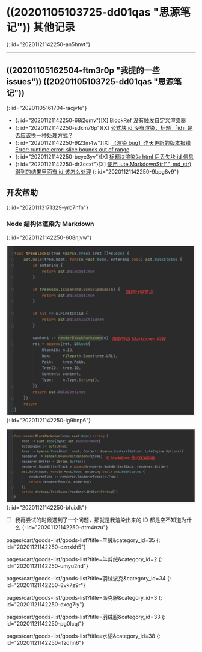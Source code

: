 # ((20201105103725-dd01qas "思源笔记"))  其他记录
{: id="20201121142250-an5hnvt"}

---

## ((20201105162504-ftm3r0p "我提的一些 issues"))  ((20201105103725-dd01qas "思源笔记"))
{: id="20201105161704-racjvte"}

* {: id="20201121142250-68i2qmv"}[X] [BlockRef 没有触发自定义渲染器](https://github.com/88250/lute/issues/102)
* {: id="20201121142250-sdxm76p"}[X] [公式块 id 没有渲染，标题 「id」是否应该换一种处理方式？](https://github.com/88250/lute/issues/101)
* {: id="20201121142250-9l23m4w"}[X] [【渲染 bug】昨天更新的版本报错 Error: runtime error: slice bounds out of range](https://github.com/88250/lute/issues/100)
* {: id="20201121142250-beye3yv"}[X] [标题块渲染为 html 后丢失块 id 信息](https://github.com/88250/lute/issues/99)
* {: id="20201121142250-dr3ccxf"}[X] [使用 lute.MarkdownStr("", md_str) 得到的结果里面有 id 该怎么处理](https://github.com/88250/lute/issues/98)
{: id="20201121142250-9bpg8v9"}

## 开发帮助
{: id="20201113171329-yrb7hfn"}

### Node 结构体渲染为 Markdown
{: id="20201121142250-608njvw"}

![image.png](assets/20201118002724-ounb3tf-image.png)
{: id="20201121142250-ig9bnp6"}

![image.png](assets/20201118002738-gyn1wv8-image.png)
{: id="20201121142250-bfuixlk"}

* [ ]  我再尝试的时候遇到了一个问题，那就是我渲染出来的 ID 都是空不知道为什么
{: id="20201121142250-dtm4nzu"}

pages/cart/goods-list/goods-list?title=羊绒&category_id=35
{: id="20201121142250-cznxkh5"}

pages/cart/goods-list/goods-list?title=羊剪绒&category_id=2
{: id="20201121142250-umyu2nd"}

pages/cart/goods-list/goods-list?title=羽绒派克&category_id=34
{: id="20201121142250-8vk7z9r"}

pages/cart/goods-list/goods-list?title=派克服&category_id=3
{: id="20201121142250-oxcg7iy"}

pages/cart/goods-list/goods-list?title=羽绒服&category_id=33
{: id="20201121142250-pg0lcqt"}

pages/cart/goods-list/goods-list?title=水貂&category_id=38
{: id="20201121142250-ifzdhn6"}
